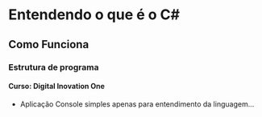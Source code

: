 # Entendendo o que é o C#

## Como Funciona 

### Estrutura de programa

#### Curso: Digital Inovation One

- Aplicação Console simples apenas para entendimento da linguagem...

